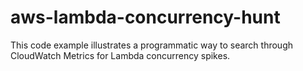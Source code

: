 # aws-lambda-concurrency-hunt
This code example illustrates a programmatic way to search through CloudWatch Metrics for Lambda concurrency spikes.
